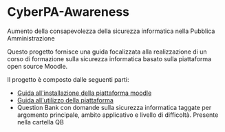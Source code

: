 # CyberPA-Awareness
Aumento della consapevolezza della sicurezza informatica nella Pubblica Amministrazione

Questo progetto fornisce una guida focalizzata alla realizzazione di un corso di formazione sulla sicurezza informatica basato sulla piattaforma open source Moodle.

Il progetto è composto dalle seguenti parti:
- [Guida all'installazione della piattaforma moodle](Fase1-CreazionePiattaformaElearninga.md)
- [Guida all'utilizzo della piattaforma](Fase2-UtillizzoPiattaformaElearning.md)
- Question Bank con domande sulla sicurezza informatica taggate per argomento principale, ambito applicativo e livello di difficoltà.
  Presente nella cartella QB

    
